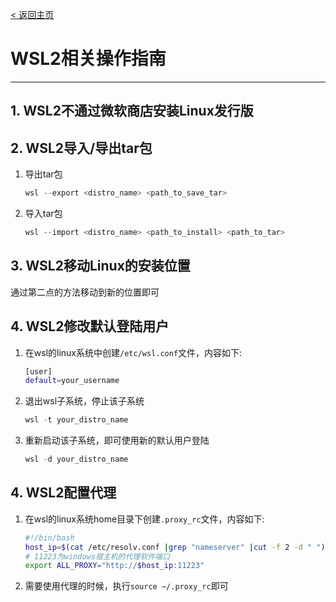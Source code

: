 [< 返回主页](../README.md)
# WSL2相关操作指南
---
## 1. WSL2不通过微软商店安装Linux发行版

## 2. WSL2导入/导出tar包
1. 导出tar包
    ```powershell
    wsl --export <distro_name> <path_to_save_tar>
    ```
2. 导入tar包
    ```powershell
    wsl --import <distro_name> <path_to_install> <path_to_tar>
    ```
## 3. WSL2移动Linux的安装位置
通过第二点的方法移动到新的位置即可

## 4. WSL2修改默认登陆用户
1. 在wsl的linux系统中创建`/etc/wsl.conf`文件，内容如下:
    ```bash
    [user]
    default=your_username
    ```
2. 退出wsl子系统，停止该子系统
    ```powershell
    wsl -t your_distro_name
    ```
3. 重新启动该子系统，即可使用新的默认用户登陆
    ```powershell
    wsl -d your_distro_name
    ```
## 4. WSL2配置代理
1. 在wsl的linux系统home目录下创建`.proxy_rc`文件，内容如下:
    ```bash
    #!/bin/bash
    host_ip=$(cat /etc/resolv.conf |grep "nameserver" |cut -f 2 -d " ")
    # 11223为windows宿主机的代理软件端口
    export ALL_PROXY="http://$host_ip:11223"
    ```
2. 需要使用代理的时候，执行`source ~/.proxy_rc`即可

